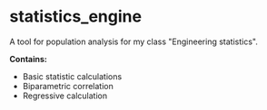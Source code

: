 # statistics_engine
A tool for population analysis for my class "Engineering statistics".

**Contains:**
* Basic statistic calculations
* Biparametric correlation
* Regressive calculation
